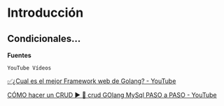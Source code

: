 # Introducción

## Condicionales...

**Fuentes**



`YouTube Vídeos`

[✅¿Cual es el mejor Framework web de Golang? - YouTube](https://www.youtube.com/watch?v=Pq6rkq7iuHM)

[CÓMO hacer un CRUD ► 🎁 crud GOlang MySql PASO a PASO - YouTube](https://www.youtube.com/watch?v=G58gN0lIbyI)
